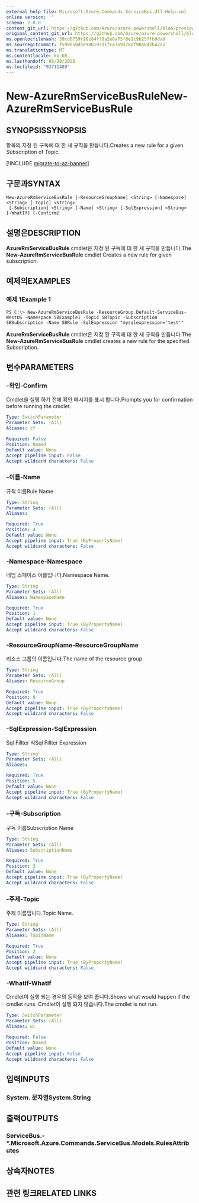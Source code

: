 ```yaml
---
external help file: Microsoft.Azure.Commands.ServiceBus.dll-Help.xml
online version: ''
schema: 2.0.0
content_git_url: https://github.com/Azure/azure-powershell/blob/preview/src/ResourceManager/ServiceBus/Commands.ServiceBus/help/New-AzureRmServiceBusRule.md
original_content_git_url: https://github.com/Azure/azure-powershell/blob/preview/src/ResourceManager/ServiceBus/Commands.ServiceBus/help/New-AzureRmServiceBusRule.md
ms.openlocfilehash: 39cd0759f18c84f78a2e6a75f8e1c9b257fb9da9
ms.sourcegitcommit: f599b50d5e980197d1fca769378df90a842b42a1
ms.translationtype: MT
ms.contentlocale: ko-KR
ms.lasthandoff: 08/20/2020
ms.locfileid: "93711489"
---
```

# <span data-ttu-id="00eba-101">New-AzureRmServiceBusRule</span><span class="sxs-lookup"><span data-stu-id="00eba-101">New-AzureRmServiceBusRule</span></span>

## <span data-ttu-id="00eba-102">SYNOPSIS</span><span class="sxs-lookup"><span data-stu-id="00eba-102">SYNOPSIS</span></span>
<span data-ttu-id="00eba-103">항목의 지정 된 구독에 대 한 새 규칙을 만듭니다.</span><span class="sxs-lookup"><span data-stu-id="00eba-103">Creates a new rule for a given Subscription of Topic.</span></span> 

[!INCLUDE [migrate-to-az-banner](../../includes/migrate-to-az-banner.md)]

## <span data-ttu-id="00eba-104">구문과</span><span class="sxs-lookup"><span data-stu-id="00eba-104">SYNTAX</span></span>

```
New-AzureRmServiceBusRule [-ResourceGroupName] <String> [-Namespace] <String> [-Topic] <String>
 [-Subscription] <String> [-Name] <String> [-SqlExpression] <String> [-WhatIf] [-Confirm]
```

## <span data-ttu-id="00eba-105">설명은</span><span class="sxs-lookup"><span data-stu-id="00eba-105">DESCRIPTION</span></span>
<span data-ttu-id="00eba-106">**AzureRmServiceBusRule** cmdlet은 지정 된 구독에 대 한 새 규칙을 만듭니다.</span><span class="sxs-lookup"><span data-stu-id="00eba-106">The **New-AzureRmServiceBusRule** cmdlet Creates a new rule for given subscription.</span></span>

## <span data-ttu-id="00eba-107">예제의</span><span class="sxs-lookup"><span data-stu-id="00eba-107">EXAMPLES</span></span>

### <span data-ttu-id="00eba-108">예제 1</span><span class="sxs-lookup"><span data-stu-id="00eba-108">Example 1</span></span>
```
PS C:\> New-AzureRmServiceBusRule -ResourceGroup Default-ServiceBus-WestUS -Namespace SBExample1 -Topic SBTopic -Subscription SBSubscription -Name SBRule -SqlExpression "mysqlexpression='test'"
```

<span data-ttu-id="00eba-109">**AzureRmServiceBusRule** cmdlet은 지정 된 구독에 대 한 새 규칙을 만듭니다.</span><span class="sxs-lookup"><span data-stu-id="00eba-109">The **New-AzureRmServiceBusRule** cmdlet creates a new rule for the specified Subscription.</span></span>

## <span data-ttu-id="00eba-110">변수</span><span class="sxs-lookup"><span data-stu-id="00eba-110">PARAMETERS</span></span>

### <span data-ttu-id="00eba-111">-확인</span><span class="sxs-lookup"><span data-stu-id="00eba-111">-Confirm</span></span>
<span data-ttu-id="00eba-112">Cmdlet을 실행 하기 전에 확인 메시지를 표시 합니다.</span><span class="sxs-lookup"><span data-stu-id="00eba-112">Prompts you for confirmation before running the cmdlet.</span></span>

```yaml
Type: SwitchParameter
Parameter Sets: (All)
Aliases: cf

Required: False
Position: Named
Default value: None
Accept pipeline input: False
Accept wildcard characters: False
```

### <span data-ttu-id="00eba-113">-이름</span><span class="sxs-lookup"><span data-stu-id="00eba-113">-Name</span></span>
<span data-ttu-id="00eba-114">규칙 이름</span><span class="sxs-lookup"><span data-stu-id="00eba-114">Rule Name</span></span>

```yaml
Type: String
Parameter Sets: (All)
Aliases: 

Required: True
Position: 4
Default value: None
Accept pipeline input: True (ByPropertyName)
Accept wildcard characters: False
```

### <span data-ttu-id="00eba-115">-Namespace</span><span class="sxs-lookup"><span data-stu-id="00eba-115">-Namespace</span></span>
<span data-ttu-id="00eba-116">네임 스페이스 이름입니다.</span><span class="sxs-lookup"><span data-stu-id="00eba-116">Namespace Name.</span></span>

```yaml
Type: String
Parameter Sets: (All)
Aliases: NamespaceName

Required: True
Position: 1
Default value: None
Accept pipeline input: True (ByPropertyName)
Accept wildcard characters: False
```

### <span data-ttu-id="00eba-117">-ResourceGroupName</span><span class="sxs-lookup"><span data-stu-id="00eba-117">-ResourceGroupName</span></span>
<span data-ttu-id="00eba-118">리소스 그룹의 이름입니다.</span><span class="sxs-lookup"><span data-stu-id="00eba-118">The name of the resource group</span></span>

```yaml
Type: String
Parameter Sets: (All)
Aliases: ResourceGroup

Required: True
Position: 0
Default value: None
Accept pipeline input: True (ByPropertyName)
Accept wildcard characters: False
```

### <span data-ttu-id="00eba-119">-SqlExpression</span><span class="sxs-lookup"><span data-stu-id="00eba-119">-SqlExpression</span></span>
<span data-ttu-id="00eba-120">Sql Fillter 식</span><span class="sxs-lookup"><span data-stu-id="00eba-120">Sql Fillter Expression</span></span>

```yaml
Type: String
Parameter Sets: (All)
Aliases: 

Required: True
Position: 5
Default value: None
Accept pipeline input: True (ByPropertyName)
Accept wildcard characters: False
```

### <span data-ttu-id="00eba-121">-구독</span><span class="sxs-lookup"><span data-stu-id="00eba-121">-Subscription</span></span>
<span data-ttu-id="00eba-122">구독 이름</span><span class="sxs-lookup"><span data-stu-id="00eba-122">Subscription Name</span></span>

```yaml
Type: String
Parameter Sets: (All)
Aliases: SubscriptionName

Required: True
Position: 3
Default value: None
Accept pipeline input: True (ByPropertyName)
Accept wildcard characters: False
```

### <span data-ttu-id="00eba-123">-주제</span><span class="sxs-lookup"><span data-stu-id="00eba-123">-Topic</span></span>
<span data-ttu-id="00eba-124">주제 이름입니다.</span><span class="sxs-lookup"><span data-stu-id="00eba-124">Topic Name.</span></span>

```yaml
Type: String
Parameter Sets: (All)
Aliases: TopicName

Required: True
Position: 2
Default value: None
Accept pipeline input: True (ByPropertyName)
Accept wildcard characters: False
```

### <span data-ttu-id="00eba-125">-WhatIf</span><span class="sxs-lookup"><span data-stu-id="00eba-125">-WhatIf</span></span>
<span data-ttu-id="00eba-126">Cmdlet이 실행 되는 경우의 동작을 보여 줍니다.</span><span class="sxs-lookup"><span data-stu-id="00eba-126">Shows what would happen if the cmdlet runs.</span></span>
<span data-ttu-id="00eba-127">Cmdlet이 실행 되지 않습니다.</span><span class="sxs-lookup"><span data-stu-id="00eba-127">The cmdlet is not run.</span></span>

```yaml
Type: SwitchParameter
Parameter Sets: (All)
Aliases: wi

Required: False
Position: Named
Default value: None
Accept pipeline input: False
Accept wildcard characters: False
```

## <span data-ttu-id="00eba-128">입력</span><span class="sxs-lookup"><span data-stu-id="00eba-128">INPUTS</span></span>

### <span data-ttu-id="00eba-129">System. 문자열</span><span class="sxs-lookup"><span data-stu-id="00eba-129">System.String</span></span>


## <span data-ttu-id="00eba-130">출력</span><span class="sxs-lookup"><span data-stu-id="00eba-130">OUTPUTS</span></span>

### <span data-ttu-id="00eba-131">ServiceBus.-\*.</span><span class="sxs-lookup"><span data-stu-id="00eba-131">Microsoft.Azure.Commands.ServiceBus.Models.RulesAttributes</span></span>


## <span data-ttu-id="00eba-132">상속자</span><span class="sxs-lookup"><span data-stu-id="00eba-132">NOTES</span></span>

## <span data-ttu-id="00eba-133">관련 링크</span><span class="sxs-lookup"><span data-stu-id="00eba-133">RELATED LINKS</span></span>

